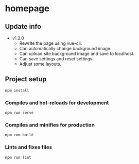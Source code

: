 # homepage

## Update info

- v1.2.0
    * Rewrite the page using vue-cli.
    * Can automatically change background image.
    * Can upload site background image and save to localhost.
    * Can save settings and reset settings.
    * Adjust some layouts.

## Project setup
```
npm install
```

### Compiles and hot-reloads for development
```
npm run serve
```

### Compiles and minifies for production
```
npm run build
```

### Lints and fixes files
```
npm run lint
```

